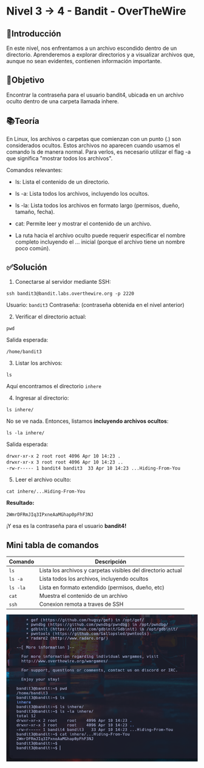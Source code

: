 # Nivel 3 -> 4 - Bandit - OverTheWire

## 📖Introducción

En este nivel, nos enfrentamos a un archivo escondido dentro de un directorio.
Aprenderemos a explorar directorios y a visualizar archivos que, aunque no sean evidentes, contienen información importante.

## 🎯Objetivo
Encontrar la contraseña para el usuario bandit4, ubicada en un archivo oculto dentro de una carpeta llamada inhere.

## 📚Teoría
En Linux, los archivos o carpetas que comienzan con un punto (.) son considerados ocultos.
Estos archivos no aparecen cuando usamos el comando ls de manera normal. Para verlos, es necesario utilizar el flag -a que significa "mostrar todos los archivos".

 Comandos relevantes:

* ls: Lista el contenido de un directorio.

* ls -a: Lista todos los archivos, incluyendo los ocultos.

* ls -la: Lista todos los archivos en formato largo (permisos, dueño, tamaño, fecha).

* cat: Permite leer y mostrar el contenido de un archivo.

* La ruta hacia el archivo oculto puede requerir especificar el nombre completo incluyendo el ... inicial (porque el archivo tiene un nombre poco común).

## ✅Solución

1. Conectarse al servidor mediante SSH:

```
ssh bandit3@bandit.labs.overthewire.org -p 2220
```
Usuario: ```bandit3```
Contraseña: (contraseña obtenida en el nivel anterior)

2. Verificar el directorio actual:

```
pwd
```

Salida esperada:

```
/home/bandit3
```

3. Listar los archivos:

```
ls
```

Aquí encontramos el directorio ```inhere```

4. Ingresar al directorio:

```
ls inhere/
```
No se ve nada. Entonces, listamos **incluyendo archivos ocultos**:

```
ls -la inhere/
```

Salida esperada:

```
drwxr-xr-x 2 root root 4096 Apr 10 14:23 .
drwxr-xr-x 3 root root 4096 Apr 10 14:23 ..
-rw-r----- 1 bandit4 bandit3  33 Apr 10 14:23 ...Hiding-From-You
```

5. Leer el archivo oculto:

```
cat inhere/...Hiding-From-You
```

**Resultado:**

```
2WmrDFRmJIq3IPxneAaMGhap0pFhF3NJ
```

¡Y esa es la contraseña para el usuario **bandit4!**

## Mini tabla de comandos

| Comando | Descripción |
|----------|----------|
| ```ls```    | Lista los archivos y carpetas visibles del directorio actual |
| ```ls -a``` | Lista todos los archivos, incluyendo ocultos   |
| ```ls -la``` | Lista en formato extendido (permisos, dueño, etc)   |
| ```cat``` | Muestra el contenido de un archivo   |
| ```ssh``` | Conexion remota a traves de SSH   |

![Resuelto](Imagen1.png)
